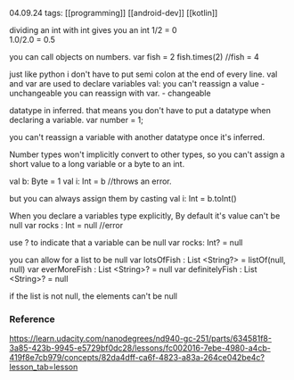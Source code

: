 04.09.24
tags: [[programming]] [[android-dev]] [[kotlin]]


dividing an int with int gives you an int
1/2 = 0  
1.0/2.0 = 0.5

you can call objects on numbers.
var fish = 2
fish.times(2)   //fish = 4


just like python i don't have to put semi colon at the end of every line.
val and var are used to declare variables 
val: you can't reassign a value - unchangeable
you can reassign with var. - changeable

datatype in inferred. that means you don't have to put a datatype when declaring a variable.
var number = 1;

you can't reassign a variable with another datatype once it's inferred. 

Number types won't implicitly convert to other types, so you can't assign a short value to a long variable or a byte to an int.

val b: Byte = 1
val i: Int = b   //throws an error.

  
but you can always assign them by casting
val i: Int = b.toInt()

When you declare a variables type explicitly, By default it's value can't be null
var rocks : Int = null //error

use ? to indicate that a variable can be null
var rocks: Int? = null

you can allow for a list to be null
var lotsOfFish : List \<String?>  = listOf(null, null)
var everMoreFish : List \<String>? = null
var definitelyFish : List \<String>? = null

if the list is not null, the elements can't be null


### Reference

https://learn.udacity.com/nanodegrees/nd940-gc-251/parts/634581f8-3a85-423b-9945-e5729bf0dc28/lessons/fc002016-7ebe-4980-a4cb-419f8e7cb979/concepts/82da4dff-ca6f-4823-a83a-264ce042be4c?lesson_tab=lesson